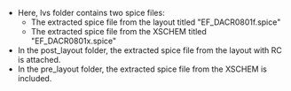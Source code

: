* Here, lvs folder contains two spice files:
  - The extracted spice file from the layout titled "EF_DACR0801f.spice" 
  - The extracted spice file from the XSCHEM  titled "EF_DACR0801x.spice" 
* In the post_layout folder, the extracted spice file from the layout with RC is attached.
* In the pre_layout folder, the extracted spice file from the XSCHEM  is included.
